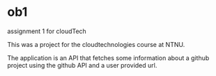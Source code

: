 # ob1
assignment 1 for cloudTech

This was a project for the cloudtechnologies course at NTNU.

The application is an API that fetches some information about a github project using the github API and a user provided url.
